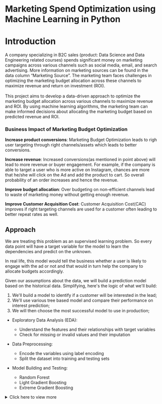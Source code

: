 # **Marketing Spend Optimization using Machine Learning in Python**

# **Introduction**

A company specializing in B2C sales (product: Data Science and Data Engineering related courses) spends significant money on marketing campaigns across various channels such as social media, email, and search advertising. More information on marketing sources can be found in the data column “Marketing Source”. The marketing team faces challenges in optimizing the marketing budget allocation across these channels to maximize revenue and return on investment (ROI).<br><br>
This project aims to develop a data-driven approach to optimize the marketing budget allocation across various channels to maximize revenue and ROI. By using machine learning algorithms, the marketing team can make informed decisions about allocating the marketing budget based on predicted revenue and ROI.

### **Business Impact of Marketing Budget Optimization**


**Increase product conversions**: Marketing Budget Optimization leads to righ user targeting through right channels/assets which leads to better conversions.



**Increase revenue**: Increased conversions(as mentioned in point above) will lead to more revenue or buyer engagement. For example, if the company is able to target a user who is more active on Instagram, chances are more that he/she will click on the Ad and add the product to cart. So overall probability of an order increases and hence the revenue.



**Improve budget allocation**: Over budgeting on non-efficient channels lead to waste of marketing money without getting enough revenue.

**Improve Customer Acquisition Cost**: Customer Acquisition Cost(CAC) improves if right targeting channels are used for a customer often leading to better repeat rates as well.


## **Approach**


We are treating this problem as an supervised learning problem. So every data point will have a target variable for the model to learn the dependencies and predict on the unknown.


In real life, this model would tell the business whether a user is likely to engage with the ad or not and that would in turn help the company to allocate budgets accordingly.


Given our assumptions about the data, we will build a prediction model based on the historical data. Simplifying, here's the logic of what we'll build:


1. We'll build a model to identify if a customer will be interested in the lead;
2. We'll use various tree based model and compare their performance on interest prediction;
3. We will then choose the most successful model to use in production;

* Exploratory Data Analysis (EDA):
  * Understand the features and their relationships with target variables
  * Check for missing or invalid values and their imputation


* Data Preprocessing:
  * Encode the variables using label encoding
  * Split the dataset into training and testing sets

* Model Building and Testing:
  * Random Forest
  * Light Gradient Boosting
  * Extreme Gradient Boosting


<details>
    <summary>Click here to view more</summary>

# **Execution Instructions**

### **Installation and Setup for IPYNB**

For the best experience, please stay connected to the internet while executing this Project



#### **Installing Jupyter with pip**
If pip is installed on your local machine, you can install Jupyter.

Here are the steps:
* Open the command prompt (Windows) or terminal (Mac/Linux).
* Install Jupyter with pip by running the following command `pip install jupyter`
* Launch Jupyter Notebook by running the following command `jupyter notebook`

#### **Installing Jupyter with Conda**

* Download and install Anaconda from the official website: https://www.anaconda.com/products/individual.
* Open the Anaconda Navigator App and launch Jupyter Notebook
* Running IPYNB in Jupyter Notebook
* Open Terminal / Command Prompt and Navigate to the notebooks directory using cd
* Launch Jupyter Notebook by running the following command jupyter notebook
* This will open a browser window displaying the Jupyter interface.
* Click on the IPYNB file you want to open.
* To execute all the cells in the notebook, click on the "Cell" menu and choose "Run all".
* Alternatively, you can execute each cell individually by clicking on the "Play" button next to the cell.



# Executing the project via Modular Code
* Install the dependencies using the command, navigate to the **Marketing Spend Optimization using Machine Learning in Python** directory where the requirements.txt file exists, and run ***pip install -r requirements.txt*** in the terminal/CMD.


